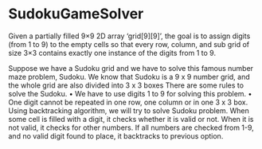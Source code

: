 # SudokuGameSolver
Given a partially filled 9×9 2D array ‘grid[9][9]’, the goal is to assign digits (from 1 to 9) to the empty cells so that every row, column, and sub grid of size 3×3 contains exactly one instance of the digits from 1 to 9. 


Suppose we have a Sudoku grid and we have to solve this famous number maze problem, Sudoku. We know that Sudoku is a 9 x 9 number grid, and the whole grid are also divided into 3 x 3 boxes There are some rules to solve the Sudoku.
•	We have to use digits 1 to 9 for solving this problem.
•	One digit cannot be repeated in one row, one column or in one 3 x 3 box.
Using backtracking algorithm, we will try to solve Sudoku problem. When some cell is filled with a digit, it checks whether it is valid or not. When it is not valid, it checks for other numbers. If all numbers are checked from 1-9, and no valid digit found to place, it backtracks to previous option.
